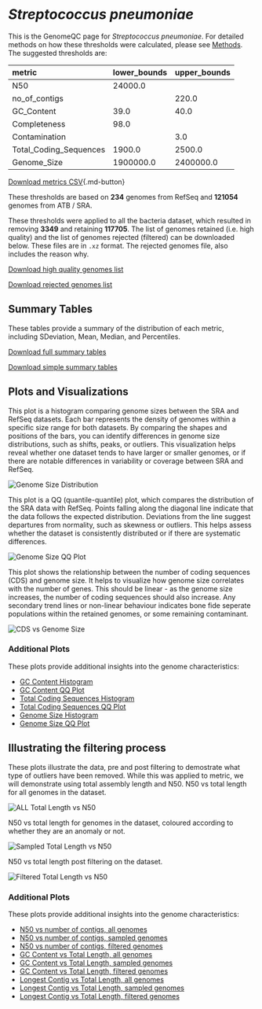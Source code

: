 # *Streptococcus pneumoniae*

This is the GenomeQC page for *Streptococcus pneumoniae*. For detailed methods on how these thresholds were calculated, please see [Methods](../../methods.md).
The suggested thresholds are: 

| metric                 | lower_bounds   | upper_bounds   |
|:-----------------------|:---------------|:---------------|
| N50                    | 24000.0        |                |
| no_of_contigs          |                | 220.0          |
| GC_Content             | 39.0           | 40.0           |
| Completeness           | 98.0           |                |
| Contamination          |                | 3.0            |
| Total_Coding_Sequences | 1900.0         | 2500.0         |
| Genome_Size            | 1900000.0      | 2400000.0      |

[Download metrics CSV](Streptococcus_pneumoniae_metrics.csv){.md-button}


These thresholds are based on **234** genomes from RefSeq and **121054** genomes from ATB / SRA.

These thresholds were applied to all the bacteria dataset, which resulted in removing **3349** and retaining **117705**.
The list of genomes retained (i.e. high quality) and the list of genomes rejected (filtered) can be downloaded below. These files are in `.xz` format. The rejected genomes file, also includes the reason why.

[Download high quality genomes list](Streptococcus_pneumoniae_high_quality_genomes.csv.xz)


[Download rejected genomes list](Streptococcus_pneumoniae_filtered_out_genomes.csv.xz)



## Summary Tables
These tables provide a summary of the distribution of each metric, including SDeviation, Mean, Median, and Percentiles.

[Download full summary tables](summary.csv)

[Download simple summary tables](selected_summary.csv)

## Plots and Visualizations

This plot is a histogram comparing genome sizes between the SRA and RefSeq datasets. Each bar represents the density of genomes within a specific size range for both datasets. By comparing the shapes and positions of the bars, you can identify differences in genome size distributions, such as shifts, peaks, or outliers. This visualization helps reveal whether one dataset tends to have larger or smaller genomes, or if there are notable differences in variability or coverage between SRA and RefSeq.

![Genome Size Distribution](Genome_Size_refseq_histogram_kde.png)

This plot is a QQ (quantile-quantile) plot, which compares the distribution of the SRA data with RefSeq. Points falling along the diagonal line indicate that the data follows the expected distribution. Deviations from the line suggest departures from normality, such as skewness or outliers. This helps assess whether the dataset is consistently distributed or if there are systematic differences.

![Genome Size QQ Plot](Genome_Size_refseq_qqplot.png)

This plot shows the relationship between the number of coding sequences (CDS) and genome size. It helps to visualize how genome size correlates with the number of genes. This should be linear - as the genome size increases, the number of coding sequences should also increase. Any secondary trend lines or non-linear behaviour indicates bone fide seperate populations within the retained genomes, or some remaining contaminant. 

![CDS vs Genome Size](Streptococcus_pneumoniae_CDS_vs_Genome_Size.png)

### Additional Plots

These plots provide additional insights into the genome characteristics:

- [GC Content Histogram](GC_Content_refseq_histogram_kde.png)
- [GC Content QQ Plot](GC_Content_refseq_qqplot.png)
- [Total Coding Sequences Histogram](Total_Coding_Sequences_refseq_histogram_kde.png)
- [Total Coding Sequences QQ Plot](Total_Coding_Sequences_refseq_qqplot.png)
- [Genome Size Histogram](Genome_Size_refseq_histogram_kde.png)
- [Genome Size QQ Plot](Genome_Size_refseq_qqplot.png)
## Illustrating the filtering process
These plots illustrate the data, pre and post filtering to demostrate what type of outliers have been removed. While this was applied to metric, we will demonstrate using total assembly length and N50.
N50 vs total length for all genomes in the dataset.

![ALL Total Length vs N50](Streptococcus_pneumoniae_all_total_length_N50.png)

N50 vs total length for genomes in the dataset, coloured according to whether they are an anomaly or not.

![Sampled Total Length vs N50](Streptococcus_pneumoniae_sample_total_length_N50.png)

N50 vs total length post filtering on the dataset.

![Filtered Total Length vs N50](Streptococcus_pneumoniae_filt_total_length_N50.png)

### Additional Plots

These plots provide additional insights into the genome characteristics:

- [N50 vs number of contigs, all genomes](Streptococcus_pneumoniae_all_N50_number.png)
- [N50 vs number of contigs, sampled genomes](Streptococcus_pneumoniae_sample_N50_number.png)
- [N50 vs number of contigs, filtered genomes](Streptococcus_pneumoniae_filt_N50_number.png)
- [GC Content vs Total Length, all genomes](Streptococcus_pneumoniae_all_total_length_GC_Content.png)
- [GC Content vs Total Length, sampled genomes](Streptococcus_pneumoniae_sample_total_length_GC_Content.png)
- [GC Content vs Total Length, filtered genomes](Streptococcus_pneumoniae_filt_total_length_GC_Content.png)
- [Longest Contig vs Total Length, all genomes](Streptococcus_pneumoniae_all_total_length_longest.png)
- [Longest Contig vs Total Length, sampled genomes](Streptococcus_pneumoniae_sample_total_length_longest.png)
- [Longest Contig vs Total Length, filtered genomes](Streptococcus_pneumoniae_filt_total_length_longest.png)
